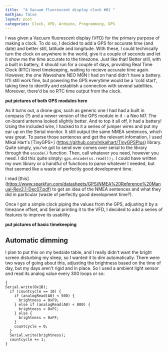 ```yaml
---
title:  "A Vacuum fluorescent display clock #01 "
mathjax: false
layout: post
categories: Clock, VFD, Arduino, Programming, GPS
---
```


I was given a Vacuum fluorescent display (VFD) for the primary purpose of making a clock. To do so, I decided to add a GPS for accurate time (and date) and better still, latitude and longitude. With these, I could technically turn the clock on anywhere in the world, give it a couple of seconds and let it show me the time accurate to the timezone. Just like that! Better still, with a built in battery, it should run for a couple of days, providing Real Time Clock (RTC) level timekeeping, waiting to recieve accurate time again. However, the one Waveshare NEO M6N I had on hand didn't have a battery. It'll still work fine, but powering the GPS everytime would be a 'cold start', taking time to identify and establish a connection with several satellites. Moreover, there'd be no RTC time output from the clock. 

**put pictures of both GPS modules here**

As it turns out, a drone gps, such as generic one I had had a built in compass (?) and a newer version of the GPS module in it - a Neo M7. The on-board antenna looked slightly better. And to top it all off, it had a battery! Using the included wire, I hacked to it a series of jumper wires and put my ear up on the Serial monitor. It still output the same NMEA sentences, which was great. To parse those sentences and get the relevant infomation, I used Mikal Hart's [TinyGPS+] (https://github.com/mikalhart/TinyGPSPlus) library. Quite simply, you've got to send over comes over serial to the library through the `encode()` function. Then, call whatever you need, however you need. I did this quite simply: `gps.encode(ss.read());`. I could have written my own library or a handful of functions to parse whatever I needed, but that seemed like a waste of perfectly good development time.

I read [this] (https://www.sparkfun.com/datasheets/GPS/NMEA%20Reference%20Manual-Rev2.1-Dec07.pdf) to get an idea of the NMEA sentences and what they did in particular (waste of perfectly good development time?).

Once I got a simple clock piping the values from the GPS, adjusting it by a timezone offset, and Serial printing it to the VFD, I decided to add a series of features to improve its usability. 

**put pictures of basic timekeeping**

## Automatic dimming
I plan to put this on my bedside table, and I really didn't want the bright screen disturbing my sleep, so I wanted it to dim automatically. There were two ways of going about this, adjusting the brightness based on the time of day, but my days aren't rigid and in place. So I used a ambient light sensor and read its analog value every 300 loops or so:
```
{
Serial.write(0x1B);
  if (countcycle == 10) {
    if (analogRead(A0) < 500) {
      brightness = 0xF9;
    } else if (analogRead(A0) < 800) {
      brightness = 0xFC;
    } else {
      brightness = 0xFF;
    }
    countcycle = 0;
  }
  Serial.write(brightness);
  countcycle += 1;
}
``` 
